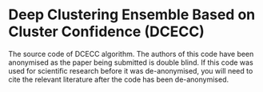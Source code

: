 # Deep Clustering Ensemble Based on Cluster Confidence (DCECC)
The source code of DCECC algorithm.
The authors of this code have been anonymised as the paper being submitted is double blind. If this code was used for scientific research before it was de-anonymised, you will need to cite the relevant literature after the code has been de-anonymised.

